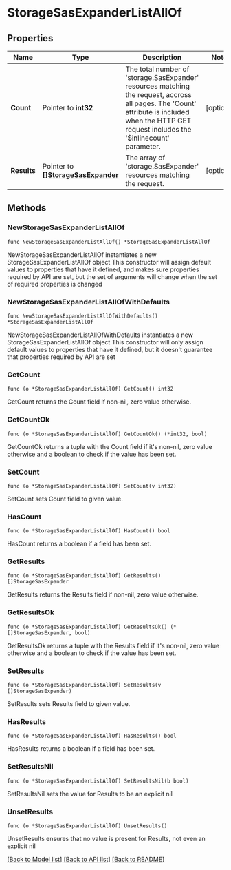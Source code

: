 # StorageSasExpanderListAllOf

## Properties

Name | Type | Description | Notes
------------ | ------------- | ------------- | -------------
**Count** | Pointer to **int32** | The total number of &#39;storage.SasExpander&#39; resources matching the request, accross all pages. The &#39;Count&#39; attribute is included when the HTTP GET request includes the &#39;$inlinecount&#39; parameter. | [optional] 
**Results** | Pointer to [**[]StorageSasExpander**](storage.SasExpander.md) | The array of &#39;storage.SasExpander&#39; resources matching the request. | [optional] 

## Methods

### NewStorageSasExpanderListAllOf

`func NewStorageSasExpanderListAllOf() *StorageSasExpanderListAllOf`

NewStorageSasExpanderListAllOf instantiates a new StorageSasExpanderListAllOf object
This constructor will assign default values to properties that have it defined,
and makes sure properties required by API are set, but the set of arguments
will change when the set of required properties is changed

### NewStorageSasExpanderListAllOfWithDefaults

`func NewStorageSasExpanderListAllOfWithDefaults() *StorageSasExpanderListAllOf`

NewStorageSasExpanderListAllOfWithDefaults instantiates a new StorageSasExpanderListAllOf object
This constructor will only assign default values to properties that have it defined,
but it doesn't guarantee that properties required by API are set

### GetCount

`func (o *StorageSasExpanderListAllOf) GetCount() int32`

GetCount returns the Count field if non-nil, zero value otherwise.

### GetCountOk

`func (o *StorageSasExpanderListAllOf) GetCountOk() (*int32, bool)`

GetCountOk returns a tuple with the Count field if it's non-nil, zero value otherwise
and a boolean to check if the value has been set.

### SetCount

`func (o *StorageSasExpanderListAllOf) SetCount(v int32)`

SetCount sets Count field to given value.

### HasCount

`func (o *StorageSasExpanderListAllOf) HasCount() bool`

HasCount returns a boolean if a field has been set.

### GetResults

`func (o *StorageSasExpanderListAllOf) GetResults() []StorageSasExpander`

GetResults returns the Results field if non-nil, zero value otherwise.

### GetResultsOk

`func (o *StorageSasExpanderListAllOf) GetResultsOk() (*[]StorageSasExpander, bool)`

GetResultsOk returns a tuple with the Results field if it's non-nil, zero value otherwise
and a boolean to check if the value has been set.

### SetResults

`func (o *StorageSasExpanderListAllOf) SetResults(v []StorageSasExpander)`

SetResults sets Results field to given value.

### HasResults

`func (o *StorageSasExpanderListAllOf) HasResults() bool`

HasResults returns a boolean if a field has been set.

### SetResultsNil

`func (o *StorageSasExpanderListAllOf) SetResultsNil(b bool)`

 SetResultsNil sets the value for Results to be an explicit nil

### UnsetResults
`func (o *StorageSasExpanderListAllOf) UnsetResults()`

UnsetResults ensures that no value is present for Results, not even an explicit nil

[[Back to Model list]](../README.md#documentation-for-models) [[Back to API list]](../README.md#documentation-for-api-endpoints) [[Back to README]](../README.md)



